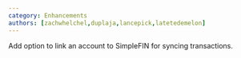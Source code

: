 ```yaml
---
category: Enhancements
authors: [zachwhelchel,duplaja,lancepick,latetedemelon]
---
```


Add option to link an account to SimpleFIN for syncing transactions.